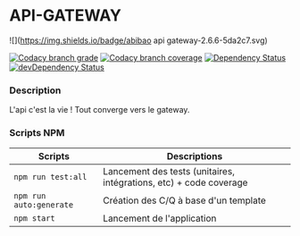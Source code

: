 # API-GATEWAY

![](https://img.shields.io/badge/abibao api gateway-2.6.6-5da2c7.svg)

[![Codacy branch grade](https://img.shields.io/codacy/grade/61e9f27af1c24bc2b9fbc78e9df6dfe0/rece.svg?maxAge=2592000)](https://www.codacy.com/app/team_abibao/api-gateway)
[![Codacy branch coverage](https://img.shields.io/codacy/coverage/61e9f27af1c24bc2b9fbc78e9df6dfe0/rece.svg?maxAge=2592000)](https://www.codacy.com/app/team_abibao/api-gateway)
[![Dependency Status](https://david-dm.org/abibao/api-gateway.svg)](https://david-dm.org/abibao/api-gateway)
[![devDependency Status](https://david-dm.org/abibao/api-gateway/dev-status.svg)](https://david-dm.org/abibao/api-gateway#info=devDependencies)

### Description

L'api c'est la vie ! Tout converge vers le gateway.

### Scripts NPM

Scripts | Descriptions
------------ | -------------
```npm run test:all``` | Lancement des tests (unitaires, intégrations, etc) + code coverage
```npm run auto:generate``` | Création des C/Q à base d'un template
```npm start``` | Lancement de l'application
